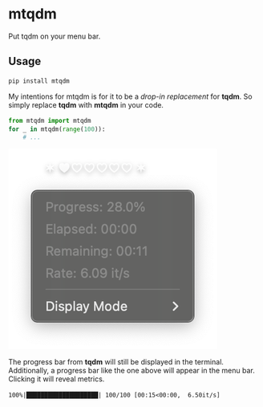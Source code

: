 # mtqdm

Put tqdm on your menu bar.

## Usage

```bash
pip install mtqdm
```

My intentions for mtqdm is for it to be a *drop-in replacement* for **tqdm**.
So simply replace **tqdm** with **mtqdm** in your code.

```python
from mtqdm import mtqdm
for _ in mtqdm(range(100)):
    # ...
```

![mtqdm-0.1.3 in action](https://github.com/0oj/mtqdm/blob/main/examples/basic_usage.png?raw=true)

The progress bar from **tqdm** will still be displayed in the terminal. Additionally, a progress bar like the one above will appear in the menu bar. Clicking it will reveal metrics.

`100%|████████████████████| 100/100 [00:15<00:00,  6.50it/s]`